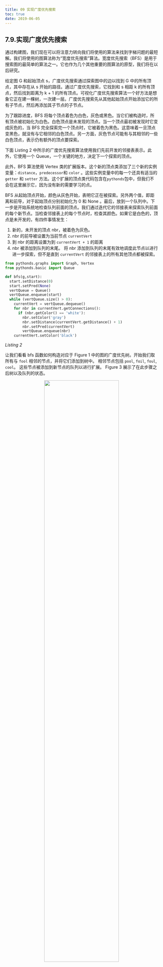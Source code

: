 ```yaml
---
title: 09 实现广度优先搜索
toc: true
date: 2019-06-05
---
```

## 7.9.实现广度优先搜索

通过构建图，我们现在可以将注意力转向我们将使用的算法来找到字梯问题的最短解。我们将使用的图算法称为“宽度优先搜索”算法。宽度优先搜索（BFS）是用于搜索图的最简单的算法之一。它也作为几个其他重要的图算法的原型，我们将在以后研究。

给定图 G 和起始顶点 s，广度优先搜索通过探索图中的边以找到 G 中的所有顶点，其中存在从 s 开始的路径。通过广度优先搜索，它找到和 s 相距 k 的所有顶点，然后找到距离为 k + 1 的所有顶点。可视化广度优先搜索算法一个好方法是想象它正在建一棵树，一次建一层。广度优先搜索先从其他起始顶点开始添加它的所有子节点，然后再添加其子节点的子节点。

为了跟踪进度，BFS 将每个顶点着色为白色，灰色或黑色。当它们被构造时，所有顶点被初始化为白色。白色顶点是未发现的顶点。当一个顶点最初被发现时它变成灰色的，当 BFS 完全探索完一个顶点时，它被着色为黑色。这意味着一旦顶点变黑色，就没有与它相邻的白色顶点。另一方面，灰色节点可能有与其相邻的一些白色顶点，表示仍有额外的顶点要探索。

下面 Listing 2 中所示的广度优先搜索算法使用我们先前开发的邻接表表示。此外，它使用一个 Queue，一个关键的地方，决定下一个探索的顶点。

此外，BFS 算法使用 Vertex 类的扩展版本。这个新的顶点类添加了三个新的实例变量：`distance`，`predecessor`和 `color` 。这些实例变量中的每一个还具有适当的 `getter` 和 `setter` 方法。这个扩展的顶点类代码包含在`pythonds`包中，但我们不会在这里展示它，因为没有新的需要学习的点。

BFS 从起始顶点开始，颜色从灰色开始，表明它正在被探索。另外两个值，即距离和前导，对于起始顶点分别初始化为 0 和 None 。最后，放到一个队列中。下一步是开始系统地检查队列前面的顶点。我们通过迭代它的邻接表来探索队列前面的每个新节点。当检查邻接表上的每个节点时，检查其颜色。如果它是白色的，顶点是未开发的，有四件事情发生：

1. 新的，未开发的顶点 nbr，被着色为灰色。
2. nbr 的前导被设置为当前节点 `currentVert`
3. 到 nbr 的距离设置为到 `currentVert + 1` 的距离
4. nbr 被添加到队列的末尾。 将 nbr 添加到队列的末尾有效地调度此节点以进行进一步探索，但不是直到 `currentVert` 的邻接表上的所有其他顶点都被探索。

```python
from pythonds.graphs import Graph, Vertex
from pythonds.basic import Queue

def bfs(g,start):
  start.setDistance(0)
  start.setPred(None)
  vertQueue = Queue()
  vertQueue.enqueue(start)
  while (vertQueue.size() > 0):
    currentVert = vertQueue.dequeue()
    for nbr in currentVert.getConnections():
      if (nbr.getColor() == 'white'):
        nbr.setColor('gray')
        nbr.setDistance(currentVert.getDistance() + 1)
        nbr.setPred(currentVert)
        vertQueue.enqueue(nbr)
    currentVert.setColor('black')
```

*Listing 2*

让我们看看 bfs 函数如何构造对应于 Figure 1 中的图的广度优先树。开始我们取所有与 `fool` 相邻的节点，并将它们添加到树中。 相邻节点包括 `pool`, `foil`, `foul`, `cool`。 这些节点被添加到新节点的队列以进行扩展。 Figure 3 展示了在此步骤之后树以及队列的状态。

<p align="center">
    <img width="70%" height="70%" src="http://images.iterate.site/blog/image/20190702/7G5fStSpCzHk.png?imageslim">
</p>

*Figure 3*

在下一步骤中，bfs 从队列的前面删除下一个节点（`pool`），并对其所有相邻节点重复该过程。 然而，当 bfs 检查节点 `cool` 时，它发现 `cool` 的颜色已经改变为灰色。这表明有一条较短的路径到 `cool`，并且 `cool` 已经在队列上进一步扩展。在检查 `pool` 期间添加到队列的唯一新节点是 `poll`。 树和队列的新状态如 Figure 4所示。

<p align="center">
    <img width="70%" height="70%" src="http://images.iterate.site/blog/image/20190702/2ElOJb2RFhzm.png?imageslim">
</p>

*Figure 4*

队列上的下一个顶点是 `foil`。 `foil` 可以添加到树中的唯一新节点是 `fail`。 当 bfs 继续处理队列时，接下来的两个节点都不向队列或树添加新内容。 Figure 5 展示了在树的第二级上展开所有顶点之后的树和队列。

<p align="center">
    <img width="70%" height="70%" src="http://images.iterate.site/blog/image/20190702/Bh4iRAIqicMJ.png?imageslim">
</p>

*Figure 5-6*

你应该自己继续完成算法，以便能够熟练使用它。Figure 6 展示了在 Figure 3 中的所有顶点都被扩展之后的最终广度优先搜索树。关于广度优先搜索解决方案的令人惊讶的事情是，我们不仅解决了我们开始的 `FOOL-SAGE` 问题，还解决了许多其他问题。 我们可以从广度优先搜索树中的任何顶点开始，并沿着前导箭头回到根，找到从任何字回到 `fool` 的最短的词梯。 下面的函数（Listing 3）展示了如何按前导链接打印出字梯。

```python
def traverse(y):
    x = y
    while (x.getPred()):
        print(x.getId())
        x = x.getPred()
    print(x.getId())

traverse(g.getVertex('sage'))
```

*Listing 3*




# 相关

- [python-data-structure-cn](https://github.com/facert/python-data-structure-cn)
